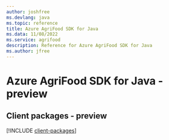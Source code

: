 ```yaml
---
author: joshfree
ms.devlang: java
ms.topic: reference
title: Azure AgriFood SDK for Java
ms.data: 11/08/2022
ms.service: agrifood
description: Reference for Azure AgriFood SDK for Java
ms.author: jfree
---
```

# Azure AgriFood SDK for Java - preview

## Client packages - preview
[!INCLUDE [client-packages](agrifood-client-index.md)]